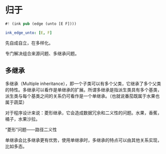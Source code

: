 # 归于

```rs
#! (ink pub (edge (unto [E F])))
```

```yaml
ink_edge_unto: [E, F]
```

先自成自立，在多样化。

专门解决组合来源问题、多继承问题。

## 多继承

多继承（Multiple inheritance），即一个子类可以有多个父类，它继承了多个父类的特性。多继承可以看作是单继承的扩展。所谓多继承是指派生类具有多个基类，派生类与每个基类之间的关系仍可看作是一个单继承。（也就说番茄既属于水果也属于蔬菜）

对于程序设计来说：菱形继承，它会造成数据冗余和二义性的问题。水果，香蕉，橘子，水果沙拉。

“菱形”问题——路径二义性

单继承会比多继承更有优势，使用单继承时，多继承的特点可以由其他关系实现，比如多态。